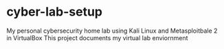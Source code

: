 # cyber-lab-setup
My personal cybersecurity home lab using Kali Linux and Metasploitbale 2 in VirtualBox
This project documents my virtual lab enviornment
